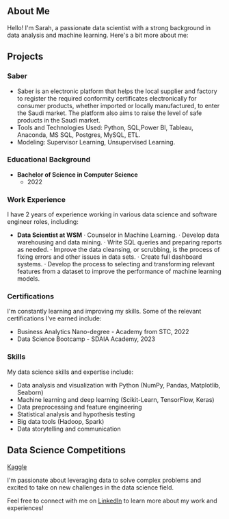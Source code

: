

## About Me

Hello! I'm Sarah, a passionate data scientist with a strong background in data analysis and machine learning. Here's a bit more about me:

## Projects
### Saber
- Saber is an electronic platform that helps the local supplier and factory to register the required conformity certificates electronically for consumer products, whether imported or locally manufactured, to enter the Saudi market. The platform also aims to raise the level of safe products in the Saudi market.
- Tools and Technologies Used: Python, SQL,Power BI, Tableau, Anaconda, MS SQL, Postgres, MySQL, ETL.
- Modeling: Supervisor Learning, Unsupervised Learning.

### Educational Background

- **Bachelor of Science in Computer Science**
  - 2022

### Work Experience

I have 2 years of experience working in various data science and software engineer roles, including:

- **Data Scientist at WSM**
    · Counselor in Machine Learning.
    · Develop data warehousing and data mining.
    · Write SQL queries and preparing reports as needed.
    · Improve the data cleansing, or scrubbing, is the process of fixing errors and other issues in data sets.
    · Create full dashboard systems.
    · Develop the process to selecting and transforming relevant features from a dataset to improve the
      performance of machine learning models.


### Certifications

I'm constantly learning and improving my skills. Some of the relevant certifications I've earned include:

- Business Analytics Nano-degree - Academy from STC, 2022
- Data Science Bootcamp - SDAIA Academy, 2023


### Skills

My data science skills and expertise include:

- Data analysis and visualization with Python (NumPy, Pandas, Matplotlib, Seaborn)
- Machine learning and deep learning (Scikit-Learn, TensorFlow, Keras)
- Data preprocessing and feature engineering
- Statistical analysis and hypothesis testing
- Big data tools (Hadoop, Spark)
- Data storytelling and communication

## Data Science Competitions
[Kaggle](https://www.kaggle.com/code/sarahshehri/houseprices-sarahsaad)


I'm passionate about leveraging data to solve complex problems and excited to take on new challenges in the data science field.

Feel free to connect with me on [LinkedIn](https://www.linkedin.com/in/sarahsalshehri) to learn more about my work and experiences!




